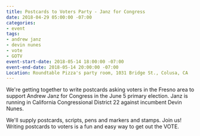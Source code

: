 ```yaml
---
title: Postcards to Voters Party - Janz for Congress
date: 2018-04-29 05:00:00 -07:00
categories:
- event
tags:
- andrew janz
- devin nunes
- vote
- GOTV
event-start-date: 2018-05-14 18:00:00 -07:00
event-end-date: 2018-05-14 20:00:00 -07:00
Location: Roundtable Pizza's party room, 1031 Bridge St., Colusa, CA
---
```


We're getting together to write postcards asking voters in the Fresno area to support Andrew Janz for Congress in the June 5 primary election. Janz is running in California Congressional District 22 against incumbent Devin Nunes. 

We'll supply postcards, scripts, pens and markers and stamps. Join us! Writing postcards to voters is a fun and easy way to get out the VOTE. 